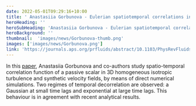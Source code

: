 ```yaml
---
date: 2022-05-01T09:29:16+10:00
title: ' Anastasiia Gorbunova - Eulerian spatiotemporal correlations in passive scalar turbulence'
heroHeading: ''
heroSubHeading: 'Anastasiia Gorbunova - Eulerian spatiotemporal correlations in passive scalar turbulence '
heroBackground: ''
thumbnail:  'images/news/Gorbunova-thumb.png'
images: ['images/news/Gorbunova.png']
link: 'https://journals.aps.org/prfluids/abstract/10.1103/PhysRevFluids.6.124606' 
---
```


In this [paper](https://journals.aps.org/prfluids/abstract/10.1103/PhysRevFluids.6.124606), Anastasiia Gorbunova and co-authors study spatio-temporal correlation function of a passive scalar in 3D homogeneous isotropic turbulence and synthetic velocity fields, by means of direct numerical simulations. Two regimes of temporal decorrelation are observed: a Gaussian at small time lags and exponential at large time lags. This behaviour is in agreement with recent analytical results.
